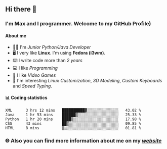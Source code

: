 ## Hi there 👋
### I'm Max and I programmer. Welcome to my GitHub Profile)

#### **About me**
- 👨‍💻 I'm _Junior Python/Java Developer_
- 🖥️ I very like **Linux**. I'm using **Fedora (i3wm)**.
- ⌨️ I write code more than _2 years_
- 💻 I like _Programming_
- 👾 I like _Video Games_
- 👀 I'm interesting _Linux Customization_, _3D Modeling_, _Custom Keyboards_ and _Speed Typing_.

#### 📊 **Coding statistics**
<!--START_SECTION:waka-->
```text
XML      3 hrs 12 mins   ██████████▓░░░░░░░░░░░░░░   43.02 % 
Java     1 hr 53 mins    ██████▒░░░░░░░░░░░░░░░░░░   25.33 % 
Python   1 hr 20 mins    ████▒░░░░░░░░░░░░░░░░░░░░   17.98 % 
CSS      43 mins         ██▒░░░░░░░░░░░░░░░░░░░░░░   09.85 % 
HTML     8 mins          ▒░░░░░░░░░░░░░░░░░░░░░░░░   01.81 % 
```
<!--END_SECTION:waka-->

### 🌐 **Also you can find more information about me on my _[website](https://merive.herokuapp.com/)_**
